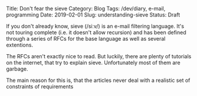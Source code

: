 Title: Don't fear the sieve
Category: Blog
Tags: /dev/diary, e-mail, programming
Date: 2019-02-01
Slug: understanding-sieve
Status: Draft

If you don't already know, sieve (/siːv/) is an e-mail filtering language.
It's not touring complete (i.e. it doesn't allow recursion) 
and has been defined through a series of RFCs for the base language
as well as several extentions.

The RFCs aren't exactly nice to read.
But luckily, there are plenty of tutorials on the internet,
that try to explain sieve.
Unfortunately most of them are garbage.

The main reason for this is, that the articles never deal
with a realistic set of constraints of requirements
